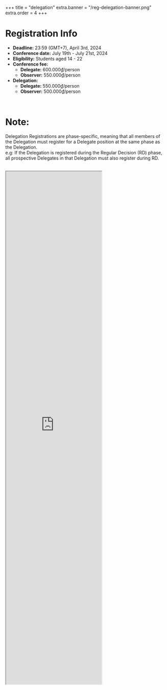 +++
title = "delegation"
extra.banner = "/reg-delegation-banner.png"
extra.order = 4
+++

<style>
main h1 {
  text-align: left;
}
</style>

# Registration Info

- **Deadline:** 23:59 (GMT+7), April 3rd, 2024
- **Conference date:** July 19th - July 21st, 2024
- **Eligibility:** Students aged 14 - 22
- **Conference fee:**
  - **Delegate:** 600.000₫/person 
  - **Observer:** 550.000₫/person 
- **Delegation:**
  - **Delegate:** 550.000₫/person
  - **Observer:** 500.000₫/person

<br />

# Note: 

Delegation Registrations are phase-specific, meaning that all members of the Delegation must register for a Delegate position at the same phase as the Delegation.
<br>
e.g: If the Delegation is registered during the Regular Decision (RD) phase, all prospective Delegates in that Delegation must also register during RD.

<br />

<!-- TODO: make height fit content -->
<iframe
  class="w-full mx-auto"
  height="1600"
  src="https://forms.zohopublic.com/hanoimodelunitednations2024/form/HanoiModelUnitedNations10thSessionEDDelegationRegi/formperma/85OjRz0kfkHdaLMD2j-0fz_IQdr4kK68qPh5SKjh-l4"
></iframe>

